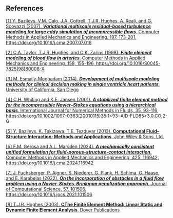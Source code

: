 ## References

<a id="ref-1"> <a href="https://doi.org/10.1016/j.cma.2007.07.016">
[1] Y. Bazilevs, V.M. Calo, J.A. Cottrell, T.J.R. Hughes, A. Reali, and G. Scovazzi (2007). ***Variational multiscale residual-based turbulence modeling for large eddy simulation of incompressible flows***. Computer Methods in Applied Mechanics and Engineering, 197, 173-201, https://doi.org/10.1016/j.cma.2007.07.016 </a></a>

<a id="ref-2"> <a href="https://doi.org/10.1016/S0045-7825(98)80008-X">
[2] C.A. Taylor, T.J.R. Hughes, and C.K. Zarins (1998). ***Finite element modeling of blood flow in arteries***. Computer Methods in Applied Mechanics and Engineering, 158, 155-196, https://doi.org/10.1016/S0045-7825(98)80008-X </a></a>

<a id="ref-3"> <a href="https://escholarship.org/content/qt26z8r7f7/qt26z8r7f7.pdf">
[3] M. Esmaily-Moghadam (2014). ***Development of multiscale modeling methods for clinical decision making in single ventricle heart patients***. University of California, San Diego </a></a>

<a id="ref-4"> <a href="https://doi.org/10.1002/1097-0363(20010115)35:1<93::AID-FLD85>3.0.CO;2-G">
[4] C.H. Whiting and K.E. Jansen (2001). ***A stabilized finite element method for the incompressible Navier–Stokes equations using a hierarchical basis***. International Journal for Numerical Methods in Fluids, 35, 93-116, https://doi.org/10.1002/1097-0363(20010115)35:1<93::AID-FLD85>3.0.CO;2-G </a></a>

<a id="ref-5"> <a href="https://doi.org/10.1002/9781118483565.ch2">
[5] Y. Bazilevs, K. Takizawa, T.E. Tezduyar (2013). **Computational Fluid–Structure Interaction: Methods and Applications**. John Wiley \& Sons, Ltd. </a></a>

<a id="ref-6"> <a href="https://doi.org/10.1016/j.cma.2024.116942">
[6] F.M. Gerosa and A.L. Marsden (2024). ***A mechanically consistent unified formulation for fluid-porous-structure-contact interaction***. Computer Methods in Applied Mechanics and Engineering, 425, 116942, https://doi.org/10.1016/j.cma.2024.116942 </a></a>

<a id="ref-7"> <a href="https://doi.org/10.1016/j.jocs.2021.101506">
[7] J. Fuchsberger, P. Aigner, S. Niederer, G. Plank, H. Schima, G. Haase, and E. Karabelas (2022). ***On the incorporation of obstacles in a fluid flow problem using a Navier–Stokes–Brinkman penalization approach***. Journal of Computational Science, 57, 101506, https://doi.org/10.1016/j.jocs.2021.101506 </a></a>

<a id="ref-8"> <a href="https://books.google.com/books?hl=en&lr=&id=E9IoAwAAQBAJ&oi=fnd&pg=PP1&dq=linear+static+and+dynamic+finite+element&ots=Wk_ZlJxBfO&sig=AMe78_l2aLKYNjHVszz7HFmkgY0#v=onepage&q=linear%20static%20and%20dynamic%20finite%20element&f=false">
[8] T.J.R. Hughes (2003). **CThe Finite Element Method: Linear Static and Dynamic Finite Element Analysis**. Dover Publications </a></a>


<p><br><br><br><br><br></p>
